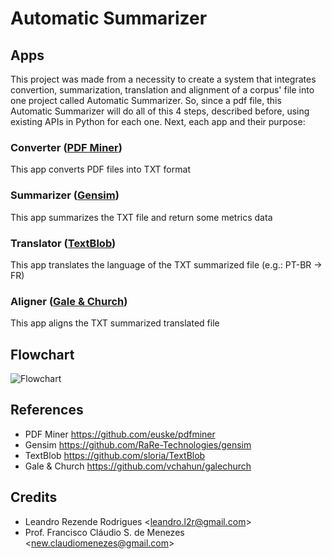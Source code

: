 # Automatic Summarizer

## Apps

This project was made from a necessity to create a system that integrates convertion, summarization, translation and alignment of a corpus' file into one project called Automatic Summarizer.
So, since a pdf file, this Automatic Summarizer will do all of this 4 steps, described before, using existing APIs in Python for each one.
Next, each app and their purpose:

### Converter ([PDF Miner](https://github.com/euske/pdfminer))
This app converts PDF files into TXT format

### Summarizer ([Gensim](https://github.com/RaRe-Technologies/gensim))
This app summarizes the TXT file and return some metrics data

### Translator ([TextBlob](https://github.com/sloria/TextBlob)) 
This app translates the language of the TXT summarized file (e.g.: PT-BR -> FR)

### Aligner ([Gale & Church](https://github.com/vchahun/galechurch)) 
This app aligns the TXT summarized translated file

## Flowchart

![Flowchart](https://s8.postimg.org/5x2ux8smt/fluxogram.png)

## References

- PDF Miner <https://github.com/euske/pdfminer>
- Gensim <https://github.com/RaRe-Technologies/gensim>
- TextBlob <https://github.com/sloria/TextBlob>
- Gale & Church <https://github.com/vchahun/galechurch>

## Credits

- Leandro Rezende Rodrigues <<leandro.l2r@gmail.com>>
- Prof. Francisco Cláudio S. de Menezes <<new.claudiomenezes@gmail.com>>
